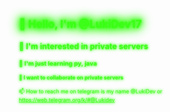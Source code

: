 <h1 style="color: #39ff14; text-shadow: 0 0 5px #39ff14, 0 0 10px #39ff14, 0 0 15px #39ff14, 0 0 20px #39ff14, 0 0 25px #39ff14, 0 0 30px #39ff14, 0 0 35px #39ff14;">👋 Hello, I'm @LukiDev17</h1>

<h2 style="color: #39ff14; text-shadow: 0 0 5px #39ff14, 0 0 10px #39ff14;">👀 I'm interested in private servers</h2>

<h3 style="color: #39ff14; text-shadow: 0 0 5px #39ff14, 0 0 10px #39ff14;">🌱 I'm just learning py, java</h3>

<h4 style="color: #39ff14; text-shadow: 0 0 5px #39ff14, 0 0 10px #39ff14;">💞️ I want to collaborate on private servers</h4>

<p style="color: #39ff14; text-shadow: 0 0 5px #39ff14, 0 0 10px #39ff14;">📫 How to reach me on telegram is my name @LukiDev or <a href="https://web.telegram.org/k/#@Lukidev" style="color: #39ff14;">https://web.telegram.org/k/#@Lukidev</a></p>

<!--- LukiDev17/LukiDev17 is a ✨ special ✨ repository because its 'README.md" (this file) will appear in your GitHub profile. You can click on the Preview link to take a look at your changes. ---> 
